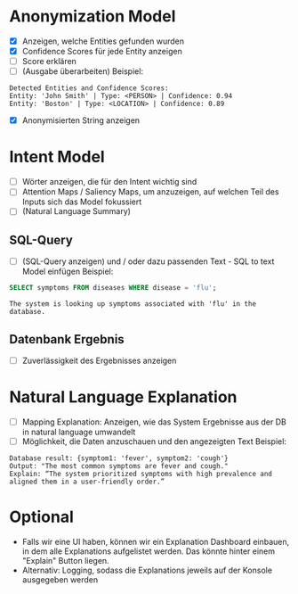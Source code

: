 # Anonymization Model
- [X] Anzeigen, welche Entities gefunden wurden
- [X] Confidence Scores für jede Entity anzeigen
- [ ] Score erklären
- [ ] (Ausgabe überarbeiten)
Beispiel:
```
Detected Entities and Confidence Scores:
Entity: 'John Smith' | Type: <PERSON> | Confidence: 0.94
Entity: 'Boston' | Type: <LOCATION> | Confidence: 0.89
```
- [X] Anonymisierten String anzeigen
# Intent Model
- [ ] Wörter anzeigen, die für den Intent wichtig sind
- [ ] Attention Maps / Saliency Maps, um anzuzeigen, auf welchen Teil des Inputs sich das Model fokussiert
- [ ] (Natural Language Summary)
## SQL-Query 
- [ ] (SQL-Query anzeigen) und / oder dazu passenden Text - SQL to text Model einfügen 
Beispiel:
```SQL
SELECT symptoms FROM diseases WHERE disease = 'flu'; 
```
```
The system is looking up symptoms associated with 'flu' in the database.
```
## Datenbank Ergebnis 
- [ ] Zuverlässigkeit des Ergebnisses anzeigen
# Natural Language Explanation
- [ ] Mapping Explanation: Anzeigen, wie das System Ergebnisse aus der DB in natural language umwandelt
- [ ] Möglichkeit, die Daten anzuschauen und den angezeigten Text 
Beispiel:
```
Database result: {symptom1: 'fever', symptom2: 'cough'}
Output: "The most common symptoms are fever and cough."
Explain: “The system prioritized symptoms with high prevalence and aligned them in a user-friendly order.”
```
# Optional
- Falls wir eine UI haben, können wir ein Explanation Dashboard einbauen, in dem alle Explanations aufgelistet werden. Das könnte hinter einem "Explain" Button liegen.
- Alternativ: Logging, sodass die Explanations jeweils auf der Konsole ausgegeben werden